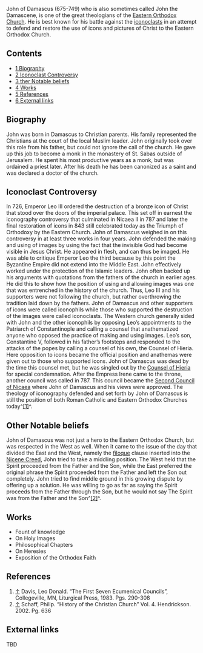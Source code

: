 John of Damascus (675-749) who is also sometimes called John the
Damascene, is one of the great theologians of the
[Eastern Orthodox Church](Eastern_Orthodox_Church "Eastern Orthodox Church").
He is best known for his battle against the
[iconoclasts](index.php?title=Iconoclasts&action=edit&redlink=1 "Iconoclasts (page does not exist)")
in an attempt to defend and restore the use of icons and pictures
of Christ to the Eastern Orthodox Church.

## Contents

-   [1 Biography](#Biography)
-   [2 Iconoclast Controversy](#Iconoclast_Controversy)
-   [3 ther Notable beliefs](#ther_Notable_beliefs)
-   [4 Works](#Works)
-   [5 References](#References)
-   [6 External links](#External_links)

## Biography

John was born in Damascus to Christian parents. His family
represented the Christians at the court of the local Muslim leader.
John originally took over this role from his father, but could not
ignore the call of the church. He gave up this job to become a monk
in the monastery of St. Sabas outside of Jerusalem. He spent his
most productive years as a monk, but was ordained a priest later.
After his death he has been canonized as a saint and was declared a
doctor of the church.

## Iconoclast Controversy

In 726, Emperor Leo III ordered the destruction of a bronze icon of
Christ that stood over the doors of the imperial palace. This set
off in earnest the iconography controversy that culminated in
Nicaea II in 787 and later the final restoration of icons in 843
still celebrated today as the Triumph of Orthodoxy by the Eastern
Church. John of Damascus weighed in on this controversy in at least
three works in four years. John defended the making and using of
images by using the fact that the invisible God had become visible
in Jesus Christ. He appeared in flesh, and can thus be imaged. He
was able to critique Emperor Leo the third because by this point
the Byzantine Empire did not extend into the Middle East. John
effectively worked under the protection of the Islamic leaders.
John often backed up his arguments with quotations from the fathers
of the church in earlier ages. He did this to show how the position
of using and allowing images was one that was entrenched in the
history of the church. Thus, Leo III and his supporters were not
following the church, but rather overthrowing the tradition laid
down by the fathers. John of Damascus and other supporters of icons
were called iconophils while those who supported the destruction of
the images were called iconoclasts. The Western church generally
sided with John and the other iconophils by opposing Leo’s
appointments to the Patriarch of Constantinople and calling a
counsel that anathematized anyone who opposed the practice of
making and using images. Leo’s son, Constantine V, followed in his
father’s footsteps and responded to the attacks of the popes by
calling a counsel of his own, the Counsel of Hieria. Here
opposition to icons became the official position and anathemas were
given out to those who supported icons. John of Damascus was dead
by the time this counsel met, but he was singled out by the
[Counsel of Hieria](index.php?title=Counsel_of_Hieria&action=edit&redlink=1 "Counsel of Hieria (page does not exist)")
for special condemnation. After the Empress Irene came to the
throne, another council was called in 787. This council became the
[Second Council of Nicaea](index.php?title=Second_Council_of_Nicaea&action=edit&redlink=1 "Second Council of Nicaea (page does not exist)")
where John of Damascus and his views were approved. The theology of
iconography defended and set forth by John of Damascus is still the
position of both Roman Catholic and Eastern Orthodox Churches
today^[[1]](#note-0)^.

## Other Notable beliefs

John of Damascus was not just a hero to the Eastern Orthodox
Church, but was respected in the West as well. When it came to the
issue of the day that divided the East and the West, namely the
[filoque](index.php?title=Filoque&action=edit&redlink=1 "Filoque (page does not exist)")
clause inserted into the
[Nicene Creed](Nicene_Creed "Nicene Creed"), John tried to take a
middling position. The West held that the Spirit proceeded from the
Father and the Son, while the East preferred the original phrase
the Spirit proceeded from the Father and left the Son out
completely. John tried to find middle ground in this growing
dispute by offering up a solution. He was willing to go as far as
saying the Spirit proceeds from the Father through the Son, but he
would not say The Spirit was from the Father and the
Son^[[2]](#note-1)^.

## Works

-   Fount of knowledge
-   On Holy Images
-   Philosophical Chapters
-   On Heresies
-   Exposition of the Orthodox Faith

## References

1.  [↑](#ref-0) Davis, Leo Donald. “The First Seven Ecumenical
    Councils”, Collegeville, MN, Liturgical Press, 1983. Pgs. 290-308
2.  [↑](#ref-1) Schaff, Philip. “History of the Christian Church”
    Vol. 4. Hendrickson. 2002. Pg. 636

## External links

TBD



